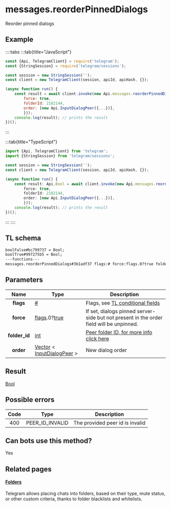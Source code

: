 # messages.reorderPinnedDialogs

Reorder pinned dialogs

## Example

::::tabs
:::tab{title="JavaScript"}

```js
const {Api, TelegramClient} = require('telegram');
const {StringSession} = require('telegram/sessions');

const session = new StringSession('');
const client = new TelegramClient(session, apiId, apiHash, {});

(async function run() {
    const result = await client.invoke(new Api.messages.reorderPinnedDialogs({
		force: true,
		folderId: 2182144,
		order: [new Api.InputDialogPeer({...})],
		}));
    console.log(result); // prints the result
})();
```

:::

:::tab{title="TypeScript"}

```ts
import {Api, TelegramClient} from 'telegram';
import {StringSession} from 'telegram/sessions';

const session = new StringSession('');
const client = new TelegramClient(session, apiId, apiHash, {});

(async function run() {
    const result: Api.Bool = await client.invoke(new Api.messages.reorderPinnedDialogs({
		force: true,
		folderId: 2182144,
		order: [new Api.InputDialogPeer({...})],
		}));
    console.log(result); // prints the result
})();
```

:::
::::

## TL schema

```txt
boolFalse#bc799737 = Bool;
boolTrue#997275b5 = Bool;
---functions---
messages.reorderPinnedDialogs#3b1adf37 flags:# force:flags.0?true folder_id:int order:Vector<InputDialogPeer> = Bool;
```

## Parameters

|     Name      | Type                                                                                                                              | Description                                                                                             |
| :-----------: | --------------------------------------------------------------------------------------------------------------------------------- | ------------------------------------------------------------------------------------------------------- |
|   **flags**   | [#](https://core.telegram.org/type/%23)                                                                                           | Flags, see [TL conditional fields](https://core.telegram.org/mtproto/TL-combinators#conditional-fields) |
|   **force**   | [flags](https://core.telegram.org/mtproto/TL-combinators#conditional-fields).0?[true](https://core.telegram.org/constructor/true) | If set, dialogs pinned server-side but not present in the order field will be unpinned.                 |
| **folder_id** | [int](https://core.telegram.org/type/int)                                                                                         | [Peer folder ID, for more info click here](https://core.telegram.org/api/folders#peer-folders)          |
|   **order**   | [Vector](https://core.telegram.org/type/Vector%20t) < [InputDialogPeer](https://core.telegram.org/type/InputDialogPeer) >         | New dialog order                                                                                        |

## Result

[Bool](https://core.telegram.org/type/Bool)

## Possible errors

| Code | Type            | Description                     |
| :--: | --------------- | ------------------------------- |
| 400  | PEER_ID_INVALID | The provided peer id is invalid |

## Can bots use this method?

Yes

## Related pages

#### [Folders](https://core.telegram.org/api/folders)

Telegram allows placing chats into folders, based on their type, mute status, or other custom criteria, thanks to folder blacklists and whitelists.
